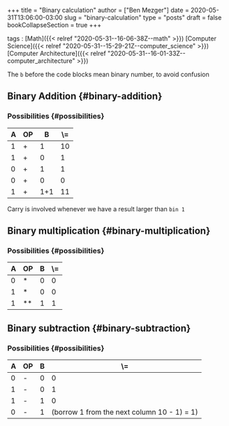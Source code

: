 +++
title = "Binary calculation"
author = ["Ben Mezger"]
date = 2020-05-31T13:06:00-03:00
slug = "binary-calculation"
type = "posts"
draft = false
bookCollapseSection = true
+++

tags
: [Math]({{< relref "2020-05-31--16-06-38Z--math" >}}) [Computer Science]({{< relref "2020-05-31--15-29-21Z--computer_science" >}}) [Computer Architecture]({{< relref "2020-05-31--16-01-33Z--computer_architecture" >}})

The `b` before the code blocks mean binary number, to avoid confusion


## Binary Addition {#binary-addition}


### Possibilities {#possibilities}

| A | OP | B   | \\= |
|---|----|-----|-----|
| 1 | +  | 1   | 10  |
| 1 | +  | 0   | 1   |
| 0 | +  | 1   | 1   |
| 0 | +  | 0   | 0   |
| 1 | +  | 1+1 | 11  |

Carry is involved whenever we have a result larger than `bin 1`


## Binary multiplication {#binary-multiplication}


### Possibilities {#possibilities}

| A | OP   | B | \\= |
|---|------|---|-----|
| 0 | \*   | 0 | 0   |
| 1 | \*   | 0 | 0   |
| 1 | \*\* | 1 | 1   |


## Binary subtraction {#binary-subtraction}


### Possibilities {#possibilities}

| A | OP | B | \\=                                         |
|---|----|---|---------------------------------------------|
| 0 | -  | 0 | 0                                           |
| 1 | -  | 0 | 1                                           |
| 1 | -  | 1 | 0                                           |
| 0 | -  | 1 | (borrow 1 from the next column 10 - 1) = 1) |
